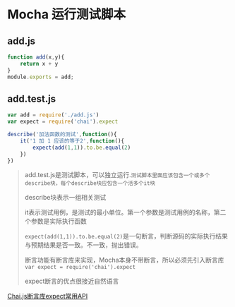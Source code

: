 # Mocha 运行测试脚本

## add.js

```javascript
function add(x,y){
    return x + y
}
module.exports = add;
```

## add.test.js

```javascript
var add = require('./add.js')
var expect = require('chai').expect

describe('加法函数的测试',function(){
    it('1 加 1 应该的等于2',function(){
        expect(add(1,1)).to.be.equal(2)
    })
})
```

> add.test.js是测试脚本，可以独立运行.`测试脚本里面应该包含一个或多个describe块，每个describe块应包含一个活多个it块`
>
> describe块表示一组相关测试
> 
> it表示测试用例，是测试的最小单位。第一个参数是测试用例的名称，第二个参数是实际执行函数
> 
> `expect(add(1,1)).to.be.equal(2)`是一句断言，判断源码的实际执行结果与预期结果是否一致。不一致，抛出错误。
>
> 断言功能有断言库来实现，Mocha本身不带断言，所以必须先引入断言库`var expect = require('chai').expect`
>
> expect断言的优点很接近自然语言

[Chai.js断言库expect常用API](https://blog.csdn.net/qq_30068487/article/details/82900633)

